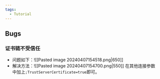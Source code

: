 ```yaml
---
tags:
  - Tutorial
---
```

## Bugs
### 证书链不受信任
- 问题如下：![[Pasted image 20240407154518.png|650]]
- 解决方法：![[Pasted image 20240407154700.png|550]]
	在其他连接参数中加上`;TrustServerCertificate=true`即可。